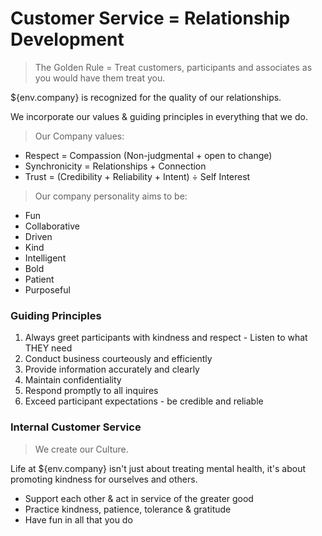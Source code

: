 # Customer Service = Relationship Development

> The Golden Rule = Treat customers, participants and associates as you would have them treat you.

${env.company} is recognized for the quality of our relationships. 

We incorporate our values & guiding principles in everything that we do. 

>Our Company values: 
- Respect = Compassion (Non-judgmental + open to change)
- Synchronicity = Relationships + Connection 
- Trust = (Credibility + Reliability + Intent) ÷ Self Interest

> Our company personality aims to be:
- Fun
- Collaborative
- Driven
- Kind
- Intelligent
- Bold
- Patient
- Purposeful

### Guiding Principles

1. Always greet participants with kindness and respect - Listen to what THEY need
2. Conduct business courteously and efficiently
3. Provide information accurately and clearly
4. Maintain confidentiality
5. Respond promptly to all inquires
6. Exceed participant expectations - be credible and reliable

### Internal Customer Service

> We create our Culture.

Life at ${env.company} isn't just about treating mental health, it's about promoting kindness for ourselves and others.  

- Support each other & act in service of the greater good
- Practice kindness, patience, tolerance & gratitude
- Have fun in all that you do







